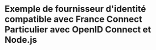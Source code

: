 # Exemple de fournisseur d'identité compatible avec France Connect Particulier avec OpenID Connect et Node.js
